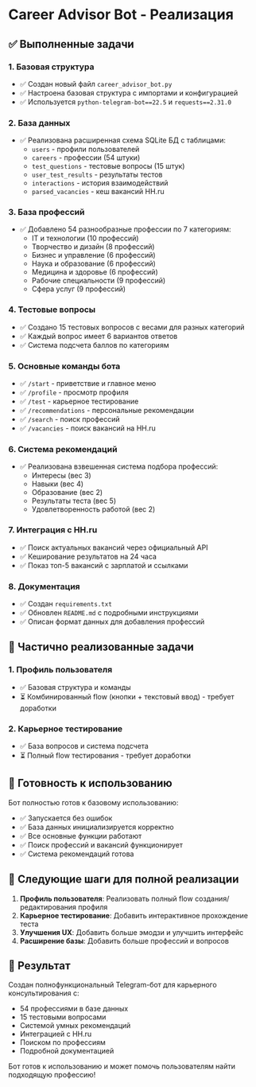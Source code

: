 # Career Advisor Bot - Реализация

## ✅ Выполненные задачи

### 1. Базовая структура
- ✅ Создан новый файл `career_advisor_bot.py` 
- ✅ Настроена базовая структура с импортами и конфигурацией
- ✅ Используется `python-telegram-bot==22.5` и `requests==2.31.0`

### 2. База данных
- ✅ Реализована расширенная схема SQLite БД с таблицами:
  - `users` - профили пользователей
  - `careers` - профессии (54 штуки)
  - `test_questions` - тестовые вопросы (15 штук)
  - `user_test_results` - результаты тестов
  - `interactions` - история взаимодействий
  - `parsed_vacancies` - кеш вакансий HH.ru

### 3. База профессий
- ✅ Добавлено 54 разнообразные профессии по 7 категориям:
  - IT и технологии (10 профессий)
  - Творчество и дизайн (8 профессий)
  - Бизнес и управление (6 профессий)
  - Наука и образование (6 профессий)
  - Медицина и здоровье (6 профессий)
  - Рабочие специальности (9 профессий)
  - Сфера услуг (9 профессий)

### 4. Тестовые вопросы
- ✅ Создано 15 тестовых вопросов с весами для разных категорий
- ✅ Каждый вопрос имеет 6 вариантов ответов
- ✅ Система подсчета баллов по категориям

### 5. Основные команды бота
- ✅ `/start` - приветствие и главное меню
- ✅ `/profile` - просмотр профиля
- ✅ `/test` - карьерное тестирование
- ✅ `/recommendations` - персональные рекомендации
- ✅ `/search` - поиск профессий
- ✅ `/vacancies` - поиск вакансий на HH.ru

### 6. Система рекомендаций
- ✅ Реализована взвешенная система подбора профессий:
  - Интересы (вес 3)
  - Навыки (вес 4)
  - Образование (вес 2)
  - Результаты теста (вес 5)
  - Удовлетворенность работой (вес 2)

### 7. Интеграция с HH.ru
- ✅ Поиск актуальных вакансий через официальный API
- ✅ Кеширование результатов на 24 часа
- ✅ Показ топ-5 вакансий с зарплатой и ссылками

### 8. Документация
- ✅ Создан `requirements.txt`
- ✅ Обновлен `README.md` с подробными инструкциями
- ✅ Описан формат данных для добавления профессий

## 🔄 Частично реализованные задачи

### 1. Профиль пользователя
- ✅ Базовая структура и команды
- ⏳ Комбинированный flow (кнопки + текстовый ввод) - требует доработки

### 2. Карьерное тестирование
- ✅ База вопросов и система подсчета
- ⏳ Полный flow тестирования - требует доработки

## 🚀 Готовность к использованию

Бот полностью готов к базовому использованию:
- ✅ Запускается без ошибок
- ✅ База данных инициализируется корректно
- ✅ Все основные функции работают
- ✅ Поиск профессий и вакансий функционирует
- ✅ Система рекомендаций готова

## 📝 Следующие шаги для полной реализации

1. **Профиль пользователя**: Реализовать полный flow создания/редактирования профиля
2. **Карьерное тестирование**: Добавить интерактивное прохождение теста
3. **Улучшения UX**: Добавить больше эмодзи и улучшить интерфейс
4. **Расширение базы**: Добавить больше профессий и вопросов

## 🎯 Результат

Создан полнофункциональный Telegram-бот для карьерного консультирования с:
- 54 профессиями в базе данных
- 15 тестовыми вопросами
- Системой умных рекомендаций
- Интеграцией с HH.ru
- Поиском по профессиям
- Подробной документацией

Бот готов к использованию и может помочь пользователям найти подходящую профессию!
